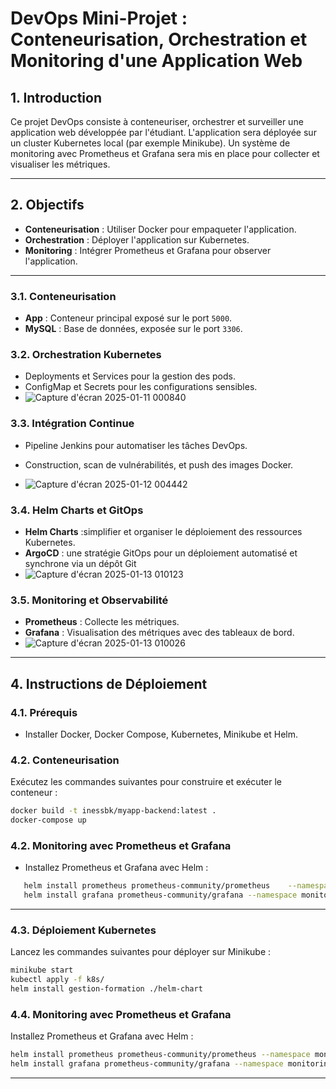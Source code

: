 # DevOps Mini-Projet : Conteneurisation, Orchestration et Monitoring d'une Application Web

## 1. Introduction
Ce projet DevOps consiste à conteneuriser, orchestrer et surveiller une application web développée par l'étudiant. L'application sera déployée sur un cluster Kubernetes local (par exemple Minikube). Un système de monitoring avec Prometheus et Grafana sera mis en place pour collecter et visualiser les métriques.

---

## 2. Objectifs
- **Conteneurisation** : Utiliser Docker pour empaqueter l'application.
- **Orchestration** : Déployer l'application sur Kubernetes.
- **Monitoring** : Intégrer Prometheus et Grafana pour observer l'application.

---


### 3.1. Conteneurisation
- **App** : Conteneur principal exposé sur le port `5000`.
- **MySQL** : Base de données, exposée sur le port `3306`.

### 3.2. Orchestration Kubernetes
- Deployments et Services pour la gestion des pods.
- ConfigMap et Secrets pour les configurations sensibles.
- ![Capture d'écran 2025-01-11 000840](https://github.com/user-attachments/assets/1166466a-e18f-4de8-96ef-ed444f7ea14f)

### 3.3. Intégration Continue
- Pipeline Jenkins pour automatiser les tâches DevOps.
- Construction, scan de vulnérabilités, et push des images Docker.

- ![Capture d'écran 2025-01-12 004442](https://github.com/user-attachments/assets/ffe5b13a-3f4b-499a-a47e-cf3fef26ddba)


### 3.4. Helm Charts et GitOps
- **Helm Charts** :simplifier et organiser le déploiement des ressources Kubernetes.
- **ArgoCD** : une stratégie GitOps pour un déploiement automatisé et synchrone via un dépôt Git
- ![Capture d'écran 2025-01-13 010123](https://github.com/user-attachments/assets/04fa8f8c-8b6d-4549-8da4-b0ce58de596a)

### 3.5. Monitoring et Observabilité
- **Prometheus** : Collecte les métriques.
- **Grafana** : Visualisation des métriques avec des tableaux de bord.
- ![Capture d'écran 2025-01-13 010026](https://github.com/user-attachments/assets/8c70b97d-9cdd-4102-90dc-9e15a56ff87b)

---

## 4. Instructions de Déploiement

### 4.1. Prérequis
- Installer Docker, Docker Compose, Kubernetes, Minikube et Helm.

### 4.2. Conteneurisation
Exécutez les commandes suivantes pour construire et exécuter le conteneur :
```bash
docker build -t inessbk/myapp-backend:latest .
docker-compose up

```

### 4.2. Monitoring avec Prometheus et Grafana
- Installez Prometheus et Grafana avec Helm :

```bash
   helm install prometheus prometheus-community/prometheus    --namespace monitoring
   helm install grafana prometheus-community/grafana --namespace monitoring
   ```
---

### 4.3. Déploiement Kubernetes
Lancez les commandes suivantes pour déployer sur Minikube :
```bash
minikube start
kubectl apply -f k8s/
helm install gestion-formation ./helm-chart
```
### 4.4. Monitoring avec Prometheus et Grafana
Installez Prometheus et Grafana avec Helm :

```bash
helm install prometheus prometheus-community/prometheus --namespace monitoring
helm install grafana prometheus-community/grafana --namespace monitoring
```
---


